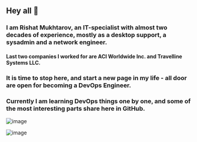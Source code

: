 ## Hey all 👋
### I am Rishat Mukhtarov, an IT-specialist with almost two decades of experience, mostly as a desktop support, a sysadmin and a network engineer.
#### Last two companies I worked for are ACI Worldwide Inc. and Travelline Systems LLC.
### It is time to stop here, and start a new page in my life - all door are open for becoming a DevOps Engineer.
### Currently I am learning DevOps things one by one, and some of the most interesting parts share here in GitHub.

![image](https://github.com/user-attachments/assets/9327913d-b8e5-440c-82ac-f05e2966df55)

![image](https://github.com/user-attachments/assets/0d33e102-182c-4753-a9f7-2c2c3691f435)

<!--
**ritchie229/ritchie229** is a ✨ _special_ ✨ repository because its `README.md` (this file) appears on your GitHub profile.

Here are some ideas to get you started:

- 🔭 I’m currently working on ...
- 🌱 I’m currently learning ...
- 👯 I’m looking to collaborate on ...
- 🤔 I’m looking for help with ...
- 💬 Ask me about ...
- 📫 How to reach me: ...
- 😄 Pronouns: ...
- ⚡ Fun fact: ...
-->
